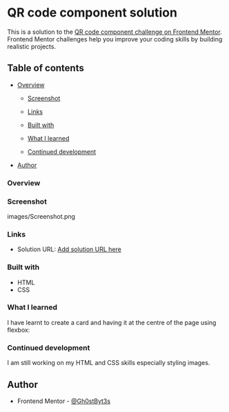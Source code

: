 # QR code component solution

This is a solution to the [QR code component challenge on Frontend Mentor](https://www.frontendmentor.io/challenges/qr-code-component-iux_sIO_H). Frontend Mentor challenges help you improve your coding skills by building realistic projects.

## Table of contents

- [Overview](#overview)

  - [Screenshot](#screenshot)
  - [Links](#links)

  - [Built with](#built-with)
  - [What I learned](#what-i-learned)
  - [Continued development](#continued-development)

- [Author](#author)

### Overview

### Screenshot

images/Screenshot.png

### Links

- Solution URL: [Add solution URL here](https://your-solution-url.com)

### Built with

- HTML
- CSS

### What I learned

I have learnt to create a card and having it at the centre of the page using flexbox:

### Continued development

I am still working on my HTML and CSS skills especially styling images.

## Author

- Frontend Mentor - [@Gh0stByt3s](https://www.frontendmentor.io/profile/Gh0stByt3s)
